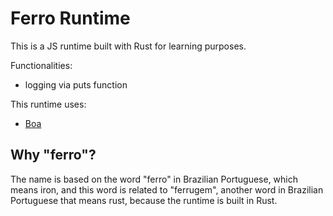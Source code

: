 # Ferro Runtime

This is a JS runtime built with Rust for learning purposes.

Functionalities:
- logging via puts function

This runtime uses:
- [Boa](https://github.com/boa-dev/boa)

## Why "ferro"?

The name is based on the word "ferro" in Brazilian Portuguese, which means iron, and this word is related to "ferrugem", another word in Brazilian Portuguese that means rust, because the runtime is built in Rust.
